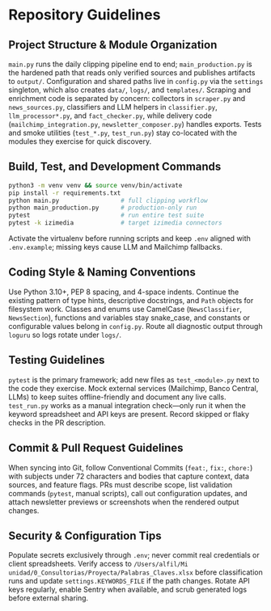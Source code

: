 # Repository Guidelines

## Project Structure & Module Organization
`main.py` runs the daily clipping pipeline end to end; `main_production.py` is the hardened path that reads only verified sources and publishes artifacts to `output/`. Configuration and shared paths live in `config.py` via the `settings` singleton, which also creates `data/`, `logs/`, and `templates/`. Scraping and enrichment code is separated by concern: collectors in `scraper.py` and `news_sources.py`, classifiers and LLM helpers in `classifier.py`, `llm_processor*.py`, and `fact_checker.py`, while delivery code (`mailchimp_integration.py`, `newsletter_composer.py`) handles exports. Tests and smoke utilities (`test_*.py`, `test_run.py`) stay co-located with the modules they exercise for quick discovery.

## Build, Test, and Development Commands
```bash
python3 -m venv venv && source venv/bin/activate
pip install -r requirements.txt
python main.py                 # full clipping workflow
python main_production.py      # production-only run
pytest                         # run entire test suite
pytest -k izimedia             # target izimedia connectors
```
Activate the virtualenv before running scripts and keep `.env` aligned with `.env.example`; missing keys cause LLM and Mailchimp fallbacks.

## Coding Style & Naming Conventions
Use Python 3.10+, PEP 8 spacing, and 4-space indents. Continue the existing pattern of type hints, descriptive docstrings, and `Path` objects for filesystem work. Classes and enums use CamelCase (`NewsClassifier`, `NewsSection`), functions and variables stay snake_case, and constants or configurable values belong in `config.py`. Route all diagnostic output through `loguru` so logs rotate under `logs/`.

## Testing Guidelines
`pytest` is the primary framework; add new files as `test_<module>.py` next to the code they exercise. Mock external services (Mailchimp, Banco Central, LLMs) to keep suites offline-friendly and document any live calls. `test_run.py` works as a manual integration check—only run it when the keyword spreadsheet and API keys are present. Record skipped or flaky checks in the PR description.

## Commit & Pull Request Guidelines
When syncing into Git, follow Conventional Commits (`feat:`, `fix:`, `chore:`) with subjects under 72 characters and bodies that capture context, data sources, and feature flags. PRs must describe scope, list validation commands (`pytest`, manual scripts), call out configuration updates, and attach newsletter previews or screenshots when the rendered output changes.

## Security & Configuration Tips
Populate secrets exclusively through `.env`; never commit real credentials or client spreadsheets. Verify access to `/Users/alfil/Mi unidad/0_Consultorias/Proyecta/Palabras_Claves.xlsx` before classification runs and update `settings.KEYWORDS_FILE` if the path changes. Rotate API keys regularly, enable Sentry when available, and scrub generated logs before external sharing.
